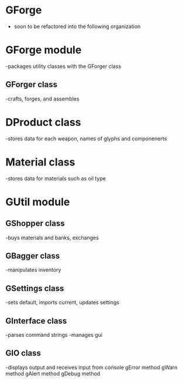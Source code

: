 # GForge
- soon to be refactored into the following organization



# GForge module
-packages utility classes with the GForger class

## GForger class
-crafts, forges, and assembles 

# DProduct class
-stores data for each weapon, names of glyphs and componenerts

# Material class
-stores data for materials such as oil type

# GUtil module

## GShopper class
-buys materials and banks, exchanges

## GBagger class
-manipulates inventory

## GSettings class
-sets default, imports current, updates settings

## GInterface class
-parses command strings
-manages gui

## GIO class
-displays output and receives input from console
  gError method
  gWarn method
  gAlert method
  gDebug method
